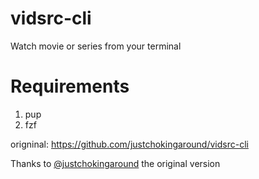 # vidsrc-cli

Watch movie or series from your terminal

# Requirements
1) pup
2) fzf

origninal: https://github.com/justchokingaround/vidsrc-cli

Thanks to <a href="https://github.com/justchokingaround/">@justchokingaround</a> the original version
